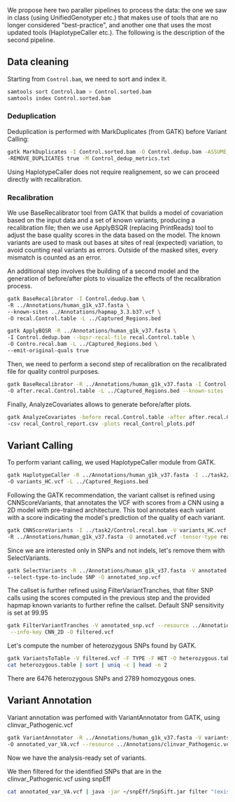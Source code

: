 We propose here two paraller pipelines to process the data: the one we saw in class (using UnifiedGenotyper etc.) that makes use of tools that are no longer considered "best-practice", and another one that uses the most updated tools (HaplotypeCaller etc.). The following is the description of the second pipeline. 

## Data cleaning

Starting from `Control.bam`, we need to sort and index it.

```bash
samtools sort Control.bam > Control.sorted.bam
samtools index Control.sorted.bam
```

### Deduplication

Deduplication is performed with MarkDuplicates (from GATK) before Variant Calling:

```bash
gatk MarkDuplicates -I Control.sorted.bam -O Control.dedup.bam -ASSUME_SORT_ORDER coordinate \
-REMOVE_DUPLICATES true -M Control_dedup_metrics.txt
```

Using HaplotypeCaller does not require realignement, so we can proceed directly with recalibration.

### Recalibration

We use BaseRecalibrator tool from GATK that builds a model of covariation based on the input data and a set of known variants, producing a recalibration file; then we use ApplyBSQR (replacing PrintReads) tool to adjust the base quality scores in the data based on the model. The known variants are used to mask out bases at sites of real (expected) variation, to avoid counting real variants as errors. Outside of the masked sites, every mismatch is counted as an error.

An additional step involves the building of a second model and the generation of before/after plots to visualize the effects of the recalibration process.

```bash
gatk BaseRecalibrator -I Control.dedup.bam \
-R ../Annotations/human_g1k_v37.fasta \
--known-sites ../Annotations/hapmap_3.3.b37.vcf \
-O recal.Control.table -L ../Captured_Regions.bed
```

```bash
gatk ApplyBQSR -R ../Annotations/human_g1k_v37.fasta \
-I Control.dedup.bam --bqsr-recal-file recal.Control.table \
-O Contro.recal.bam -L ../Captured_Regions.bed \
--emit-original-quals true
```

Then, we need to perform a second step of recalibration on the recalibrated file for quality control purposes.

```bash
gatk BaseRecalibrator -R ../Annotations/human_g1k_v37.fasta -I Control.recal.bam \
-O after.recal.Control.table -L ../Captured_Regions.bed --known-sites ../Annotations/hapmap_3.3.b37.vcf
```

Finally, AnalyzeCovariates allows to generate before/after plots.

```bash
gatk AnalyzeCovariates -before recal.Control.table -after after.recal.Control.table \
-csv recal_Control_report.csv -plots recal_Control_plots.pdf
```


## Variant Calling

To perform variant calling, we used HaplotypeCaller module from GATK.

```bash
gatk HaplotypeCaller -R ../Annotations/human_g1k_v37.fasta -I ../task2/Control.recal.bam \
-O variants_HC.vcf -L ../Captured_Regions.bed
```

Following the GATK recommendation, the variant callset is refined using CNNScoreVariants, that annotates the VCF with scores from a CNN using a 2D model with pre-trained architecture. This tool annotates each variant with a score indicating the model's prediction of the quality of each variant.

```bash
gatk CNNScoreVariants -I ../task2/Control.recal.bam -V variants_HC.vcf \
-R ../Annotations/human_g1k_v37.fasta -O annotated.vcf -tensor-type read_tensor
```

Since we are interested only in SNPs and not indels, let's remove them with SelectVariants.

```bash
gatk SelectVariants -R ../Annotations/human_g1k_v37.fasta -V annotated.vcf \
--select-type-to-include SNP -O annotated_snp.vcf
```

The callset is further refined using FilterVariantTranches, that filter SNP calls using the scores computed in the previous step and the provided hapmap known variants to further refine the callset. Default SNP sensitivity is set at 99.95

```bash
gatk FilterVariantTranches -V annotated_snp.vcf --resource ../Annotations/hapmap_3.3.b37.vcf \
 --info-key CNN_2D -O filtered.vcf
```

Let's compute the number of heterozygous SNPs found by GATK.

```bash
gatk VariantsToTable -V filtered.vcf -F TYPE -F HET -O heterozygous.table
cat heterozygous.table | sort | uniq -c | head -n 2
```

There are 6476 heterozygous SNPs and 2789 homozygous ones.


## Variant Annotation

Variant annotation was perfomed with VariantAnnotator from GATK, using clinvar_Pathogenic.vcf

```bash
gatk VariantAnnotator -R ../Annotations/human_g1k_v37.fasta -V variants_HC.vcf \
-O annotated_var_VA.vcf --resource ../Annotations/clinvar_Pathogenic.vcf
```

Now we have the analysis-ready set of variants.


We then filtered for the identified SNPs that are in the clinvar_Pathogenic.vcf using  snpEff

```bash
cat annotated_var_VA.vcf | java -jar ~/snpEff/SnpSift.jar filter "(exists CLNSIG)"
```


